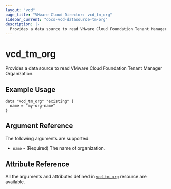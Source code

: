 ```yaml
---
layout: "vcd"
page_title: "VMware Cloud Director: vcd_tm_org"
sidebar_current: "docs-vcd-datasource-tm-org"
description: |-
  Provides a data source to read VMware Cloud Foundation Tenant Manager Organization.
---
```


# vcd\_tm\_org

Provides a data source to read VMware Cloud Foundation Tenant Manager Organization.

## Example Usage

```hcl
data "vcd_tm_org" "existing" {
  name = "my-org-name"
}
```

## Argument Reference

The following arguments are supported:

* `name` - (Required) The name of organization.

## Attribute Reference

All the arguments and attributes defined in
[`vcd_tm_org`](/providers/vmware/vcd/latest/docs/resources/tm_org) resource are available.